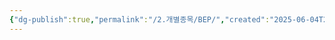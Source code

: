```yaml
---
{"dg-publish":true,"permalink":"/2.개별종목/BEP/","created":"2025-06-04T20:48:48.135+09:00","updated":"2025-07-29T21:37:04.399+09:00"}
---
```


